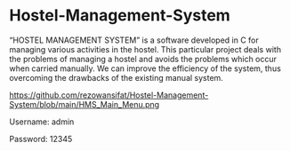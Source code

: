 # Hostel-Management-System
“HOSTEL MANAGEMENT SYSTEM” is a software developed in C for managing various activities in the hostel.  This particular project deals with the problems of managing a hostel and avoids the problems which occur when carried manually. We can improve the efficiency of the system, thus overcoming the drawbacks of the existing manual system.

https://github.com/rezowansifat/Hostel-Management-System/blob/main/HMS_Main_Menu.png

Username: admin

Password: 12345
